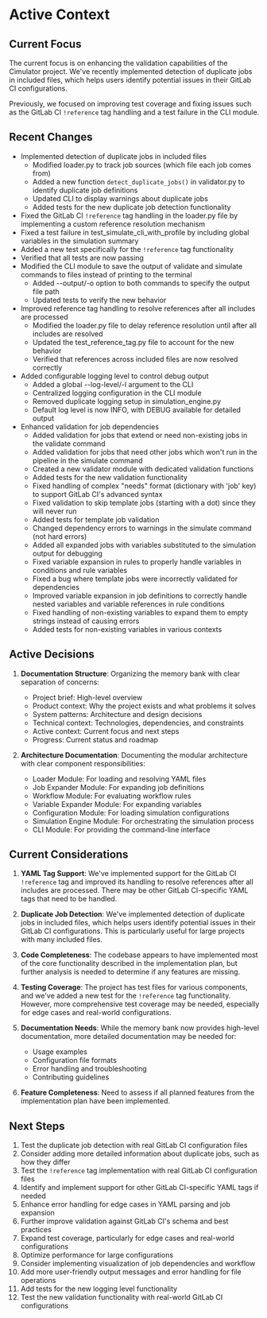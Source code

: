 # Active Context

## Current Focus
The current focus is on enhancing the validation capabilities of the Cimulator project. We've recently implemented detection of duplicate jobs in included files, which helps users identify potential issues in their GitLab CI configurations.

Previously, we focused on improving test coverage and fixing issues such as the GitLab CI `!reference` tag handling and a test failure in the CLI module.

## Recent Changes
- Implemented detection of duplicate jobs in included files
  - Modified loader.py to track job sources (which file each job comes from)
  - Added a new function `detect_duplicate_jobs()` in validator.py to identify duplicate job definitions
  - Updated CLI to display warnings about duplicate jobs
  - Added tests for the new duplicate job detection functionality
- Fixed the GitLab CI `!reference` tag handling in the loader.py file by implementing a custom reference resolution mechanism
- Fixed a test failure in test_simulate_cli_with_profile by including global variables in the simulation summary
- Added a new test specifically for the `!reference` tag functionality
- Verified that all tests are now passing
- Modified the CLI module to save the output of validate and simulate commands to files instead of printing to the terminal
  - Added --output/-o option to both commands to specify the output file path
  - Updated tests to verify the new behavior
- Improved reference tag handling to resolve references after all includes are processed
  - Modified the loader.py file to delay reference resolution until after all includes are resolved
  - Updated the test_reference_tag.py file to account for the new behavior
  - Verified that references across included files are now resolved correctly
- Added configurable logging level to control debug output
  - Added a global --log-level/-l argument to the CLI
  - Centralized logging configuration in the CLI module
  - Removed duplicate logging setup in simulation_engine.py
  - Default log level is now INFO, with DEBUG available for detailed output
- Enhanced validation for job dependencies
  - Added validation for jobs that extend or need non-existing jobs in the validate command
  - Added validation for jobs that need other jobs which won't run in the pipeline in the simulate command
  - Created a new validator module with dedicated validation functions
  - Added tests for the new validation functionality
  - Fixed handling of complex "needs" format (dictionary with 'job' key) to support GitLab CI's advanced syntax
  - Fixed validation to skip template jobs (starting with a dot) since they will never run
  - Added tests for template job validation
  - Changed dependency errors to warnings in the simulate command (not hard errors)
  - Added all expanded jobs with variables substituted to the simulation output for debugging
  - Fixed variable expansion in rules to properly handle variables in conditions and rule variables
  - Fixed a bug where template jobs were incorrectly validated for dependencies
  - Improved variable expansion in job definitions to correctly handle nested variables and variable references in rule conditions
  - Fixed handling of non-existing variables to expand them to empty strings instead of causing errors
  - Added tests for non-existing variables in various contexts

## Active Decisions
1. **Documentation Structure**: Organizing the memory bank with clear separation of concerns:
   - Project brief: High-level overview
   - Product context: Why the project exists and what problems it solves
   - System patterns: Architecture and design decisions
   - Technical context: Technologies, dependencies, and constraints
   - Active context: Current focus and next steps
   - Progress: Current status and roadmap

2. **Architecture Documentation**: Documenting the modular architecture with clear component responsibilities:
   - Loader Module: For loading and resolving YAML files
   - Job Expander Module: For expanding job definitions
   - Workflow Module: For evaluating workflow rules
   - Variable Expander Module: For expanding variables
   - Configuration Module: For loading simulation configurations
   - Simulation Engine Module: For orchestrating the simulation process
   - CLI Module: For providing the command-line interface

## Current Considerations
1. **YAML Tag Support**: We've implemented support for the GitLab CI `!reference` tag and improved its handling to resolve references after all includes are processed. There may be other GitLab CI-specific YAML tags that need to be handled.

2. **Duplicate Job Detection**: We've implemented detection of duplicate jobs in included files, which helps users identify potential issues in their GitLab CI configurations. This is particularly useful for large projects with many included files.

2. **Code Completeness**: The codebase appears to have implemented most of the core functionality described in the implementation plan, but further analysis is needed to determine if any features are missing.

3. **Testing Coverage**: The project has test files for various components, and we've added a new test for the `!reference` tag functionality. However, more comprehensive test coverage may be needed, especially for edge cases and real-world configurations.

4. **Documentation Needs**: While the memory bank now provides high-level documentation, more detailed documentation may be needed for:
   - Usage examples
   - Configuration file formats
   - Error handling and troubleshooting
   - Contributing guidelines

5. **Feature Completeness**: Need to assess if all planned features from the implementation plan have been implemented.

## Next Steps
1. Test the duplicate job detection with real GitLab CI configuration files
2. Consider adding more detailed information about duplicate jobs, such as how they differ
3. Test the `!reference` tag implementation with real GitLab CI configuration files
4. Identify and implement support for other GitLab CI-specific YAML tags if needed
5. Enhance error handling for edge cases in YAML parsing and job expansion
6. Further improve validation against GitLab CI's schema and best practices
5. Expand test coverage, particularly for edge cases and real-world configurations
6. Optimize performance for large configurations
7. Consider implementing visualization of job dependencies and workflow
8. Add more user-friendly output messages and error handling for file operations
9. Add tests for the new logging level functionality
10. Test the new validation functionality with real-world GitLab CI configurations
